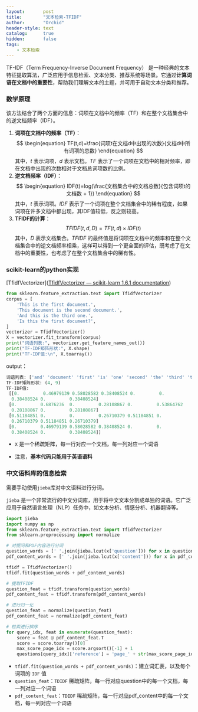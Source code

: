 ```yaml
---
layout:       post
title:        "文本检索-TFIDF"
author:       "Orchid"
header-style: text
catalog:      true
hidden:       false
tags:
    - 文本检索
---
```




TF-IDF（Term Frequency-Inverse Document Frequency） 是一种经典的文本特征提取算法，广泛应用于信息检索、文本分类、推荐系统等场景。它通过**计算词语在文档中的重要性**，帮助我们理解文本的主题，并可用于自动文本分类和推荐。

### 数学原理

该方法结合了两个方面的信息：词项在文档中的频率（TF）和在整个文档集合中的逆文档频率（IDF）。

1. **词项在文档中的频率（TF）**：
$$
\begin{equation}
TF(t,d)=\frac{词项t在文档d中出现的次数}{文档d中所有词项的总数}
\end{equation}
$$
其中，$t$ 表示词项，$d$ 表示文档。$TF$ 表示了一个词项在文档中的相对频率，即在文档中出现的次数相对于文档总词项数的比例。
2. **逆文档频率（IDF）**：
$$
\begin{equation}
IDF(t)=log(\frac{文档集合中的文档总数}{包含词项t的文档数 + 1})
\end{equation}
$$
其中，$t$ 表示词项。$IDF$ 表示了一个词项在整个文档集合中的稀有程度，如果词项在许多文档中都出现，其IDF值较低，反之则较高。
3. **TFIDF的计算**：
$$
\begin{equation}
TFIDF(t,d,D)=TF(t,d)×IDF(t)
\end{equation}
$$
其中，$D$ 表示文档集合。$TFIDF$ 的最终值是将词项在文档中的频率和在整个文档集合中的逆文档频率相乘，这样可以得到一个更全面的评估，既考虑了在文档中的重要性，也考虑了在整个文档集合中的稀有性。

### scikit-learn的python实现

[TfidfVectorizer]([TfidfVectorizer — scikit-learn 1.6.1 documentation](https://scikit-learn.org/stable/modules/generated/sklearn.feature_extraction.text.TfidfVectorizer.html))

```python
from sklearn.feature_extraction.text import TfidfVectorizer
corpus = [
    'This is the first document.',
    'This document is the second document.',
    'And this is the third one.',
    'Is this the first document?',
]
vectorizer = TfidfVectorizer()
X = vectorizer.fit_transform(corpus)
print("词语列表:", vectorizer.get_feature_names_out())
print("TF-IDF矩阵形状:", X.shape)
print("TF-IDF值:\n", X.toarray())
```

output：

```python
词语列表: ['and' 'document' 'first' 'is' 'one' 'second' 'the' 'third' 'this']
TF-IDF矩阵形状: (4, 9)
TF-IDF值:
 [[0.         0.46979139 0.58028582 0.38408524 0.         0.
  0.38408524 0.         0.38408524]
 [0.         0.6876236  0.         0.28108867 0.         0.53864762
  0.28108867 0.         0.28108867]
 [0.51184851 0.         0.         0.26710379 0.51184851 0.
  0.26710379 0.51184851 0.26710379]
 [0.         0.46979139 0.58028582 0.38408524 0.         0.
  0.38408524 0.         0.38408524]]
```

* `X` 是一个稀疏矩阵，每一行对应一个文档，每一列对应一个词语

* 注意，**基本代码只能用于英语语料**

### 中文语料库的信息检索

需要手动使用`jieba`库对中文语料进行分词。

`jieba` 是一个非常流行的中文分词库，用于将中文文本分割成单独的词语。它广泛应用于自然语言处理（NLP）任务中，如文本分析、情感分析、机器翻译等。

```python
import jieba
import numpy as np
from sklearn.feature_extraction.text import TfidfVectorizer
from sklearn.preprocessing import normalize

# 对提问和PDF内容进行分词
question_words = [' '.join(jieba.lcut(x['question'])) for x in questions]
pdf_content_words = [' '.join(jieba.lcut(x['content'])) for x in pdf_content]

tfidf = TfidfVectorizer()
tfidf.fit(question_words + pdf_content_words)

# 提取TFIDF
question_feat = tfidf.transform(question_words)
pdf_content_feat = tfidf.transform(pdf_content_words)

# 进行归一化
question_feat = normalize(question_feat)
pdf_content_feat = normalize(pdf_content_feat)

# 检索进行排序
for query_idx, feat in enumerate(question_feat):
    score = feat @ pdf_content_feat.T
    score = score.toarray()[0]
    max_score_page_idx = score.argsort()[-1] + 1
    questions[query_idx]['reference'] = 'page_' + str(max_score_page_idx)
```

* `tfidf.fit(question_words + pdf_content_words)`：建立词汇表，以及每个词项的 `IDF` 值
* `question_feat`：`TDIDF` 稀疏矩阵，每一行对应question中的每一个文档，每一列对应一个词语
* `pdf_content_feat`：`TDIDF` 稀疏矩阵，每一行对应pdf_content中的每一个文档，每一列对应一个词语